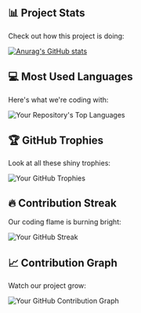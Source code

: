 ## 📊 Project Stats

Check out how this project is doing:

[![Anurag's GitHub stats](https://github-readme-stats.vercel.app/api?username=thePulpo)](https://github.com/anuraghazra/github-readme-stats)

## 💻 Most Used Languages

Here's what we're coding with:

![Your Repository's Top Languages](https://github-readme-stats.vercel.app/api/top-langs/?username=thePulpo&theme=radical)

## 🏆 GitHub Trophies

Look at all these shiny trophies:

![Your GitHub Trophies](https://github-profile-trophy.vercel.app/?username=thePulpo&theme=radical)

## 🔥 Contribution Streak

Our coding flame is burning bright:

![Your GitHub Streak](https://github-readme-streak-stats.herokuapp.com/?user=thePulpo&theme=radical)

## 📈 Contribution Graph

Watch our project grow:

![Your GitHub Contribution Graph](https://activity-graph.herokuapp.com/graph?username=thePulpo&theme=radical)
